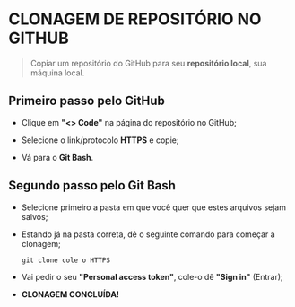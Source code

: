 # CLONAGEM DE REPOSITÓRIO NO GITHUB

> Copiar um repositório do GitHub para seu **repositório local**, sua máquina local.

## Primeiro passo pelo GitHub

- Clique em **"<> Code"** na página do repositório no GitHub;

- Selecione o link/protocolo **HTTPS** e copie;

- Vá para o **Git Bash**.

## Segundo passo pelo Git Bash

- Selecione primeiro a pasta em que você quer que estes arquivos sejam salvos;

- Estando já na pasta correta, dê o seguinte comando para começar a clonagem;

      git clone cole o HTTPS

- Vai pedir o seu **"Personal access token"**, cole-o dê **"Sign in"** (Entrar);

- **CLONAGEM CONCLUÍDA!**